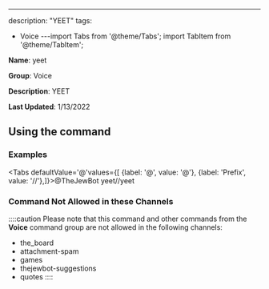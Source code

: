 ---
description: "YEET"
tags:
  - Voice
---import Tabs from '@theme/Tabs';
import TabItem from '@theme/TabItem';

**Name**: yeet

**Group**: Voice

**Description**: YEET

**Last Updated**: 1/13/2022

## Using the command

### Examples
<Tabs defaultValue='@'values={[ {label: '@', value: '@'}, {label: 'Prefix', value: '//'},]}><TabItem value='@'>@TheJewBot yeet</TabItem><TabItem value='//'>//yeet</TabItem></Tabs>

### Command Not Allowed in these Channels
::::caution Please note that this command and other commands from the **Voice** command group are not allowed in the following channels:
- the_board
- attachment-spam
- games
- thejewbot-suggestions
- quotes
::::